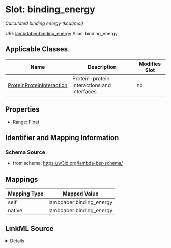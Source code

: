 

# Slot: binding_energy 


_Calculated binding energy (kcal/mol)_





URI: [lambdaber:binding_energy](https://w3id.org/lambda-ber-schema/binding_energy)
Alias: binding_energy

<!-- no inheritance hierarchy -->





## Applicable Classes

| Name | Description | Modifies Slot |
| --- | --- | --- |
| [ProteinProteinInteraction](ProteinProteinInteraction.md) | Protein-protein interactions and interfaces |  no  |






## Properties

* Range: [Float](Float.md)




## Identifier and Mapping Information






### Schema Source


* from schema: https://w3id.org/lambda-ber-schema/




## Mappings

| Mapping Type | Mapped Value |
| ---  | ---  |
| self | lambdaber:binding_energy |
| native | lambdaber:binding_energy |




## LinkML Source

<details>
```yaml
name: binding_energy
description: Calculated binding energy (kcal/mol)
from_schema: https://w3id.org/lambda-ber-schema/
rank: 1000
alias: binding_energy
owner: ProteinProteinInteraction
domain_of:
- ProteinProteinInteraction
range: float
unit:
  ucum_code: kcal/mol

```
</details>